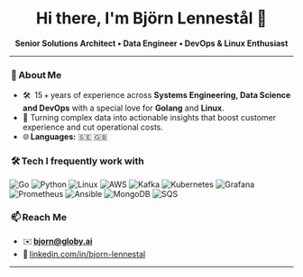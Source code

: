 <h1 align="center">Hi there, I'm Björn Lennestål 👋</h1>

<p align="center">
<strong>Senior Solutions Architect&nbsp;•&nbsp;Data Engineer&nbsp;•&nbsp;DevOps&nbsp;&&nbsp;Linux Enthusiast</strong>
</p>

---

###  🚀 About Me
- 🛠 15 + years of experience across **Systems Engineering, Data Science and DevOps** with a special love for **Golang** and **Linux**.  
- 🎯 Turning complex data into actionable insights that boost customer experience and cut operational costs.  
- 🌐 **Languages:** 🇸🇪 🇬🇧


###  🛠 Tech I frequently work with
![Go](https://img.shields.io/badge/-Go-00ADD8?logo=go&logoColor=white)
![Python](https://img.shields.io/badge/-Python-3776AB?logo=python&logoColor=white)
![Linux](https://img.shields.io/badge/-Linux-FCC624?logo=linux&logoColor=black)
![AWS](https://img.shields.io/badge/-AWS-232F3E?logo=amazon-aws&logoColor=white)
![Kafka](https://img.shields.io/badge/-Kafka-231F20?logo=apache-kafka&logoColor=white)
![Kubernetes](https://img.shields.io/badge/-Kubernetes-326CE5?logo=kubernetes&logoColor=white)
![Grafana](https://img.shields.io/badge/-Grafana-F46800?logo=grafana&logoColor=white)
![Prometheus](https://img.shields.io/badge/-Prometheus-E6522C?logo=prometheus&logoColor=white)
![Ansible](https://img.shields.io/badge/-Ansible-EE0000?logo=ansible&logoColor=white)
![MongoDB](https://img.shields.io/badge/-MongoDB-47A248?logo=mongodb&logoColor=white)
![SQS](https://img.shields.io/badge/-SQS-CD7213?logo=amazon-aws&logoColor=white)

###  📫 Reach Me
- ✉️ **bjorn@globy.ai**
- 💼 [linkedin.com/in/bjorn-lennestal](https://www.linkedin.com/in/bj%C3%B6rn-lennest%C3%A5l-b3603324b/)

---
